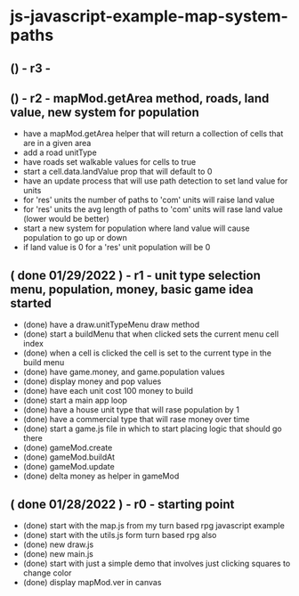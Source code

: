 # js-javascript-example-map-system-paths


<!-- Maintenance -->

<!-- Additional Features -->

## () - r3 - 

<!-- Minimum Viable Product -->

## () - r2 - mapMod.getArea method, roads, land value, new system for population
* have a mapMod.getArea helper that will return a collection of cells that are in a given area
* add a road unitType
* have roads set walkable values for cells to true
* start a cell.data.landValue prop that will default to 0
* have an update process that will use path detection to set land value for units
* for 'res' units the number of paths to 'com' units will raise land value
* for 'res' units the avg length of paths to 'com' units will rase land value (lower would be better)
* start a new system for population where land value will cause population to go up or down
* if land value is 0 for a 'res' unit population will be 0

## ( done 01/29/2022 ) - r1 - unit type selection menu, population, money, basic game idea started
* (done) have a draw.unitTypeMenu draw method
* (done) start a buildMenu that when clicked sets the current menu cell index
* (done) when a cell is clicked the cell is set to the current type in the build menu
* (done) have game.money, and game.population values
* (done) display money and pop values
* (done) have each unit cost 100 money to build
* (done) start a main app loop
* (done) have a house unit type that will rase population by 1
* (done) have a commercial type that will rase money over time
* (done) start a game.js file in which to start placing logic that should go there
* (done) gameMod.create
* (done) gameMod.buildAt
* (done) gameMod.update
* (done) delta money as helper in gameMod

## ( done 01/28/2022 ) - r0 - starting point
* (done) start with the map.js from my turn based rpg javascript example
* (done) start with the utils.js form turn based rpg also
* (done) new draw.js
* (done) new main.js
* (done) start with just a simple demo that involves just clicking squares to change color
* (done) display mapMod.ver in canvas

